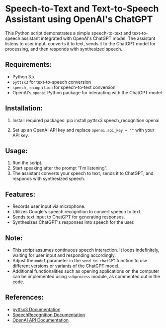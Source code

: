# Speech-to-Text and Text-to-Speech Assistant using OpenAI's ChatGPT

This Python script demonstrates a simple speech-to-text and text-to-speech assistant integrated with OpenAI's ChatGPT model. The assistant listens to user input, converts it to text, sends it to the ChatGPT model for processing, and then responds with synthesized speech.

## Requirements:
- Python 3.x
- `pyttsx3` for text-to-speech conversion
- `speech_recognition` for speech-to-text conversion
- OpenAI's `openai` Python package for interacting with the ChatGPT model

## Installation:
1. Install required packages:
pip install pyttsx3 speech_recognition openai

2. Set up an OpenAI API key and replace `openai.api_key = ""` with your API key.

## Usage:
1. Run the script.
2. Start speaking after the prompt "I'm listening".
3. The assistant converts your speech to text, sends it to ChatGPT, and responds with synthesized speech.

## Features:
- Records user input via microphone.
- Utilizes Google's speech recognition to convert speech to text.
- Sends text input to ChatGPT for generating responses.
- Synthesizes ChatGPT's responses into speech for the user.

## Note:
- This script assumes continuous speech interaction. It loops indefinitely, waiting for user input and responding accordingly.
- Adjust the `model` parameter in the `send_to_chatGPT` function to use different versions or variants of the ChatGPT model.
- Additional functionalities such as opening applications on the computer can be implemented using `subprocess` module, as commented out in the code.

## References:
- [pyttsx3 Documentation](https://pyttsx3.readthedocs.io/en/latest/)
- [SpeechRecognition Documentation](https://github.com/Uberi/speech_recognition)
- [OpenAI API Documentation](https://beta.openai.com/docs/)
